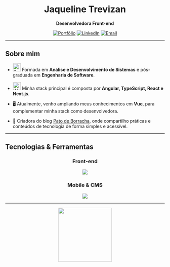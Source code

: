 <div align="center">

# Jaqueline Trevizan  
**Desenvolvedora Front-end**  

[![Portfólio](https://img.shields.io/badge/-Portfólio-0a192f?style=for-the-badge&logo=firefox&logoColor=00d26a)](https://jaquelinetrevizan.com)
[![LinkedIn](https://img.shields.io/badge/-LinkedIn-0a192f?style=for-the-badge&logo=linkedin&logoColor=00d26a)](https://www.linkedin.com/in/jaquelinetrevizan/)
[![Email](https://img.shields.io/badge/-Email-0a192f?style=for-the-badge&logo=gmail&logoColor=00d26a)](mailto:trevizan.jaqueline@gmail.com)

</div>

---

## Sobre mim

- <img src="https://raw.githubusercontent.com/Tarikul-Islam-Anik/Animated-Fluent-Emojis/master/Emojis/Hand%20gestures/Brain.png" alt="Brain" width="25" height="25" /> Formada em **Análise e Desenvolvimento de Sistemas** e pós-graduada em **Engenharia de Software**.<br />

- <img src="https://raw.githubusercontent.com/Tarikul-Islam-Anik/Animated-Fluent-Emojis/master/Emojis/People%20with%20professions/Woman%20Technologist%20Light%20Skin%20Tone.png" alt="Woman Technologist Light Skin Tone" width="25" height="25" /> Minha stack principal é composta por **Angular, TypeScript, React e Next.js**.<br />

- 🖥️ Atualmente, venho ampliando meus conhecimentos em **Vue**, para complementar minha stack como desenvolvedora.<br />

- 🦆 Criadora do blog [Pato de Borracha](https://patodeborracha.tech/),  onde compartilho práticas e conteúdos de tecnologia de forma simples e acessível.

---

## Tecnologias & Ferramentas

<div align="center">
  
### Front-end  
<img src="https://skillicons.dev/icons?i=html,css,sass,bootstrap,tailwind,js,ts,angular,react,next,vue&theme=dark" />

### Mobile & CMS  
<img src="https://skillicons.dev/icons?i=flutter,dart,wordpress&theme=dark" />

</div>

---

<div align="center">
  <img height="170em" src="https://github-readme-stats.vercel.app/api/top-langs/?username=jaquetrevizan&layout=compact&title_color=00d26a&text_color=ccd6f6&bg_color=0a192f&border_color=0a192f" /><br/>
</div>

